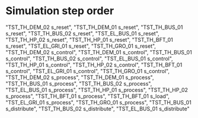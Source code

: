 # Simulation step order
"TST_TH_DEM_02 s_reset",
"TST_TH_DEM_01 s_reset",
"TST_TH_BUS_01 s_reset",
"TST_TH_BUS_02 s_reset",
"TST_EL_BUS_01 s_reset",
"TST_TH_HP_02 s_reset",
"TST_TH_HP_01 s_reset",
"TST_TH_BFT_01 s_reset",
"TST_EL_GRI_01 s_reset",
"TST_TH_GRO_01 s_reset",
"TST_TH_DEM_02 s_control",
"TST_TH_DEM_01 s_control",
"TST_TH_BUS_01 s_control",
"TST_TH_BUS_02 s_control",
"TST_EL_BUS_01 s_control",
"TST_TH_HP_01 s_control",
"TST_TH_HP_02 s_control",
"TST_TH_BFT_01 s_control",
"TST_EL_GRI_01 s_control",
"TST_TH_GRO_01 s_control",
"TST_TH_DEM_02 s_process",
"TST_TH_DEM_01 s_process",
"TST_TH_BUS_01 s_process",
"TST_TH_BUS_02 s_process",
"TST_EL_BUS_01 s_process",
"TST_TH_HP_01 s_process",
"TST_TH_HP_02 s_process",
"TST_TH_BFT_01 s_process",
"TST_TH_BFT_01 s_load",
"TST_EL_GRI_01 s_process",
"TST_TH_GRO_01 s_process",
"TST_TH_BUS_01 s_distribute",
"TST_TH_BUS_02 s_distribute",
"TST_EL_BUS_01 s_distribute"
